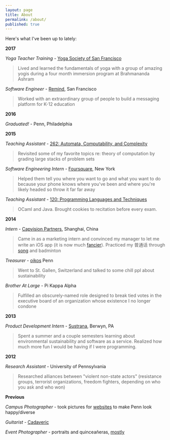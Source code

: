 ```yaml
---
layout: page
title: About
permalink: /about/
published: true
---
```


Here's what I've been up to lately:

__2017__

_Yoga Teacher Training_ - [Yoga Society of San Francisco](http://yogasocietysanfrancisco.com/)

> Lived and learned the fundamentals of yoga with a group of amazing yogis during a four month immersion program at Brahmananda Ashram

_Software Engineer_ - [Remind](https://www.remind.com/), San Francisco

> Worked with an extraordinary group of people to build a messaging platform for K-12 education

__2016__

_Graduated!_ - Penn, Philadelphia

__2015__

_Teaching Assistant_ - [262: Automata, Computability, and Complexity](https://www.seas.upenn.edu/~cse262/)

> Revisited some of my favorite topics re: theory of computation by grading large stacks of problem sets

_Software Engineering Intern_ - [Foursquare](https://foursquare.com/about), New York

> Helped them tell you where you want to go and what you want to do because your phone knows where you've been and where you're likely headed so throw it far far away

_Teaching Assistant_ - [120: Programming Languages and Techniques](https://www.seas.upenn.edu/~cis120/current/)

> OCaml and Java. Brought cookies to recitation before every exam.

__2014__    

_Intern_ - [Capvision Partners](https://www.capvision.com/home/about_us), Shanghai, China

> Came in as a marketing intern and convinced my manager to let me write an iOS app (it is now much [fancier](https://www.capvision.com/app/download/)). Practiced my 普通话 through [song](https://www.youtube.com/watch?v=uDyo6IAnbVY) and badminton

_Treasurer_ - [oikos](https://oikos-international.org/) Penn

> Went to St. Gallen, Switzerland and talked to some chill ppl about sustainability

_Brother At Large_ - Pi Kappa Alpha

> Fulfilled an obscurely-named role designed to break tied votes in the executive board of an organization whose existence I no longer condone

__2013__

_Product Development Intern_ - [Sustrana](http://www.sustrana.com/about/), Berwyn, PA

> Spent a summer and a couple semesters learning about environmental sustainability and software as a service. Realized how much more fun I would be having if I were programming.

__2012__

_Research Assistant_ - University of Pennsylvania

> Researched alliances between "violent non-state actors" (resistance groups, terrorist organizations, freedom fighters, depending on who you ask and who won)

__Previous__

_Campus Photographer_ - took pictures for [websites](http://www.vpul.upenn.edu/) to make Penn look happy/diverse

_Guitarist_ - [Cadaveric](https://www.reverbnation.com/cadaveric)

_Event Photographer_ - portraits and quinceañeras, [mostly](https://www.flickr.com/photos/derickophoto/)
